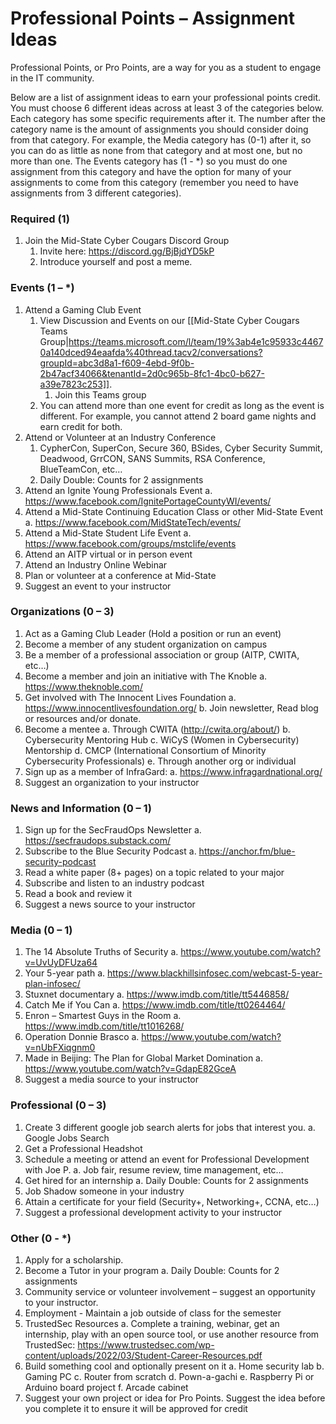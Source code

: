 # Professional Points – Assignment Ideas

Professional Points, or Pro Points, are a way for you as a student to engage in the IT community.

Below are a list of assignment ideas to earn your professional points credit. You must choose 6 different ideas across at least 3 of the categories below. Each category has some specific requirements after it. The number after the category name is the amount of assignments you should consider doing from that category. For example, the Media category has (0-1) after it, so you can do as little as none from that category and at most one, but no more than one. The Events category has (1 - *) so you must do one assignment from this category and have the option for many of your assignments to come from this category (remember you need to have assignments from 3 different categories).

### Required (1)
1.	Join the Mid-State Cyber Cougars Discord Group
     1.	Invite here: https://discord.gg/BjBjdYD5kP
     1.	Introduce yourself and post a meme.

### Events (1 – *)
1.	Attend a Gaming Club Event
     1.	View Discussion and Events on our [[Mid-State Cyber Cougars Teams Group|https://teams.microsoft.com/l/team/19%3ab4e1c95933c44670a140dced94eaafda%40thread.tacv2/conversations?groupId=abc3d8a1-f609-4ebd-9f0b-2b47acf34066&tenantId=2d0c965b-8fc1-4bc0-b627-a39e7823c253]].
          1.	Join this Teams group
     1.	You can attend more than one event for credit as long as the event is different. For example, you cannot attend 2 board game nights and earn credit for both.
2.	Attend or Volunteer at an Industry Conference
     1.	CypherCon, SuperCon, Secure 360, BSides, Cyber Security Summit, Deadwood, GrrCON, SANS Summits, RSA Conference, BlueTeamCon, etc…
     1.	Daily Double: Counts for 2 assignments
3.	Attend an Ignite Young Professionals Event
     a.	https://www.facebook.com/IgnitePortageCountyWI/events/
4.	Attend a Mid-State Continuing Education Class or other Mid-State Event
     a.	https://www.facebook.com/MidStateTech/events/
5.	Attend a Mid-State Student Life Event
     a.	https://www.facebook.com/groups/mstclife/events
6.	Attend an AITP virtual or in person event
7.	Attend an Industry Online Webinar
8.	Plan or volunteer at a conference at Mid-State
9.	Suggest an event to your instructor

### Organizations (0 – 3)
1.	Act as a Gaming Club Leader (Hold a position or run an event)
2.	Become a member of any student organization on campus
3.	Be a member of a professional association or group (AITP, CWITA, etc…)
4.	Become a member and join an initiative with The Knoble
     a.	https://www.theknoble.com/
5.	Get involved with The Innocent Lives Foundation
     a.	https://www.innocentlivesfoundation.org/
     b.	Join newsletter, Read blog or resources and/or donate.
6.	Become a mentee
     a.	Through CWITA (http://cwita.org/about/)
     b.	Cybersecurity Mentoring Hub
     c.	WiCyS (Women in Cybersecurity) Mentorship
     d.	CMCP (International Consortium of Minority Cybersecurity Professionals)
     e.	Through another org or individual
7.	Sign up as a member of InfraGard:
     a.	https://www.infragardnational.org/
8.	Suggest an organization to your instructor

### News and Information (0 – 1)
1.	Sign up for the SecFraudOps Newsletter
     a.	https://secfraudops.substack.com/
2.	Subscribe to the Blue Security Podcast
     a.	https://anchor.fm/blue-security-podcast
3.	Read a white paper (8+ pages) on a topic related to your major
4.	Subscribe and listen to an industry podcast
5.	Read a book and review it
6.	Suggest a news source to your instructor

### Media (0 – 1)
1.	The 14 Absolute Truths of Security
     a.	https://www.youtube.com/watch?v=UvUyDFUza64
2.	Your 5-year path
     a.	https://www.blackhillsinfosec.com/webcast-5-year-plan-infosec/
3.	Stuxnet documentary
     a.	https://www.imdb.com/title/tt5446858/
4.	Catch Me if You Can
     a.	https://www.imdb.com/title/tt0264464/
5.	Enron – Smartest Guys in the Room
     a.	https://www.imdb.com/title/tt1016268/
6.	Operation Donnie Brasco
     a.	https://www.youtube.com/watch?v=nUbFXiqgnm0
7.	Made in Beijing: The Plan for Global Market Domination
     a.	https://www.youtube.com/watch?v=GdapE82GceA
8.	Suggest a media source to your instructor

### Professional (0 – 3)
1.	Create 3 different google job search alerts for jobs that interest you.
     a.	Google Jobs Search
2.	Get a Professional Headshot
3.	Schedule a meeting or attend an event for Professional Development with Joe P.
     a.	Job fair, resume review, time management, etc…
4.	Get hired for an internship
     a.	Daily Double: Counts for 2 assignments
5.	Job Shadow someone in your industry
6.	Attain a certificate for your field (Security+, Networking+, CCNA, etc…)
7.	Suggest a professional development activity to your instructor

### Other (0 - *)
1.	Apply for a scholarship.
2.	Become a Tutor in your program
     a.	Daily Double: Counts for 2 assignments
3.	Community service or volunteer involvement – suggest an opportunity to your instructor.
4.	Employment - Maintain a job outside of class for the semester
5.	TrustedSec Resources
     a.	Complete a training, webinar, get an internship, play with an open source tool, or use another resource from TrustedSec: https://www.trustedsec.com/wp-content/uploads/2022/03/Student-Career-Resources.pdf
6.	Build something cool and optionally present on it
     a.	Home security lab
     b.	Gaming PC
     c.	Router from scratch
     d.	Pown-a-gachi
     e.	Raspberry Pi or Arduino board project
     f.	Arcade cabinet
7.	Suggest your own project or idea for Pro Points. Suggest the idea before you complete it to ensure it will be approved for credit

